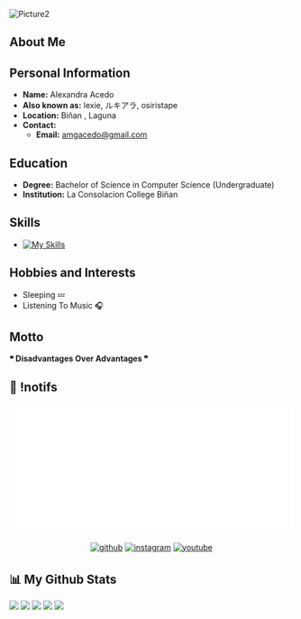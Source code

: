 ![Picture2](https://github.com/osiristape/profile_gitbug.png)

## About Me

## Personal Information
- **Name:** Alexandra Acedo
- **Also known as:** lexie, ルキアラ, osiristape
- **Location:** Biñan , Laguna 
- **Contact:** 
  - **Email:** amgacedo@gmail.com

## Education
- **Degree:** Bachelor of Science in Computer Science (Undergraduate)
- **Institution:** La Consolacion College Biñan 

## Skills
- [![My Skills](https://skillicons.dev/icons?i=html,css,js)](https://skillicons.dev)


## Hobbies and Interests
- Sleeping 💤
- Listening To Music 🎧

## Motto
**❝ Disadvantages Over Advantages ❞**

## 🍿 !notifs 
<p align="center"> 
    <a href="#">
        <img title="spotify-github-profile" alt="spotify" src="11;11.svg"/></a>
        <!--https://spotify-github-profile.kittinanx.com/api/view?uid=312vprgbiy5vh2vocqkmqv6jjlli&cover_image=false&theme=default&show_offline=true&background_color=121212&interchange=false
    https://spotify-github-profile.kittinanx.com/api/view?uid=312vprgbiy5vh2vocqkmqv6jjlli&redirect=true-->
    
</p>
<div align="center">
    <a href="https://github.com/osiristape"><img src=https://img.shields.io/badge/github-%2324292e.svg?&style=for-the-badge&logo=github&logoColor=white alt=github style="margin-bottom: 5px;" /></a>
    <a href="https://instagram.com/osiris.tape"><img src=https://img.shields.io/badge/instagram-%23000000.svg?&style=for-the-badge&logo=instagram&logoColor=white alt=instagram style="margin-bottom: 5px;" /></a>
    <a href="https://www.youtube.com/@osiristape"><img src=https://img.shields.io/badge/youtube-%23EE4831.svg?&style=for-the-badge&logo=youtube&logoColor=white alt=youtube style="margin-bottom: 5px;" /></a>  
</div>
</html>

## 📊 My Github Stats
![](http://github-profile-summary-cards.vercel.app/api/cards/profile-details?username=osiristape&theme=github_dark)
![](http://github-profile-summary-cards.vercel.app/api/cards/stats?username=osiristape&theme=github_dark)
![](http://github-profile-summary-cards.vercel.app/api/cards/productive-time?username=osiristape&theme=github_dark&utcOffset=8)
![](http://github-profile-summary-cards.vercel.app/api/cards/most-commit-language?username=osiristape&theme=github_dark)
![](http://github-profile-summary-cards.vercel.app/api/cards/repos-per-language?username=osiristape&theme=github_dark)

